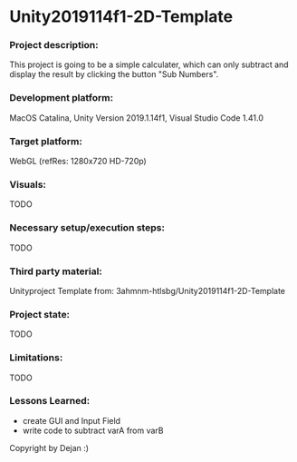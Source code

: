 # Unity2019114f1-2D-Template

### Project description: 
This project is going to be a simple calculater, which can only subtract and display the result by clicking the button "Sub Numbers".

### Development platform: 
MacOS Catalina, Unity Version 2019.1.14f1, Visual Studio Code 1.41.0

### Target platform: 
WebGL (refRes: 1280x720 HD-720p)

### Visuals: 
TODO

### Necessary setup/execution steps: 
TODO

### Third party material: 
Unityproject Template from: 3ahmnm-htlsbg/Unity2019114f1-2D-Template

### Project state: 
TODO

### Limitations: 
TODO

### Lessons Learned: 

+ create GUI and Input Field 
+ write code to subtract varA from varB

Copyright by Dejan :)